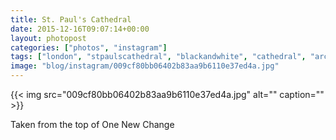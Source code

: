 ```yaml
---
title: St. Paul's Cathedral
date: 2015-12-16T09:07:14+00:00
layout: photopost
categories: ["photos", "instagram"]
tags: ["london", "stpaulscathedral", "blackandwhite", "cathedral", "architecture"]
image: "blog/instagram/009cf80bb06402b83aa9b6110e37ed4a.jpg"
---
```


{{< img src="009cf80bb06402b83aa9b6110e37ed4a.jpg" alt="" caption="" >}}


Taken from the top of One New Change
